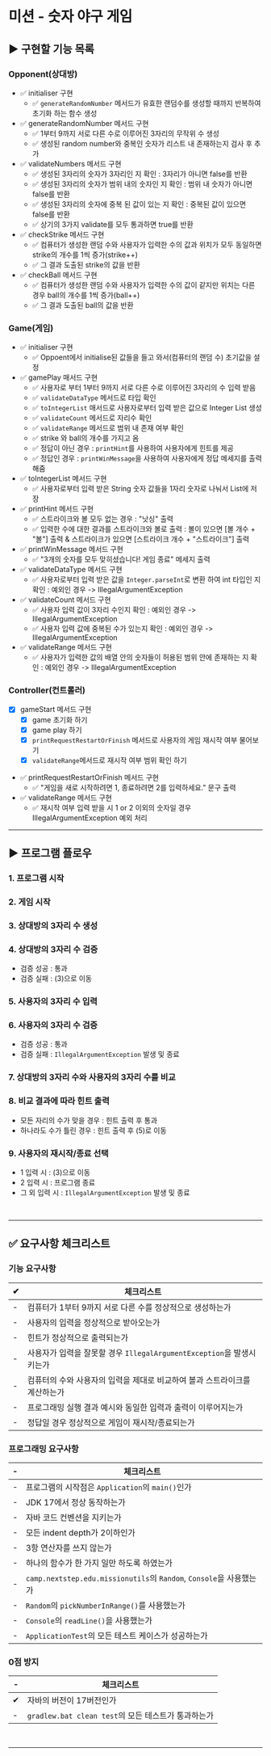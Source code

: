 # 미션 - 숫자 야구 게임

## ▶️ 구현할 기능 목록

### Opponent(상대방)
- ✅ initialiser 구현
  - ✅ `generateRandomNumber` 메서드가 유효한 랜덤수를 생성할 때까지 반복하여 초기화 하는 함수 생성
- ✅ generateRandomNumber 메서드 구현
  - ✅ 1부터 9까지 서로 다른 수로 이루어진 3자리의 무작위 수 생성
  - ✅ 생성된 random number와 중복인 숫자가 리스트 내 존재하는지 검사 후 추가
- ✅ validateNumbers 메서드 구현
  - ✅ 생성된 3자리의 숫자가 3자리인 지 확인 : 3자리가 아니면 false를 반환
  - ✅ 생성된 3자리의 숫자가 범위 내의 숫자인 지 확인 : 범위 내 숫자가 아니면 false를 반환
  - ✅ 생성된 3자리의 숫자에 중복 된 값이 있는 지 확인 : 중복된 값이 있으면 false를 반환
  - ✅ 상기의 3가지 validate를 모두 통과하면 true를 반환
- ✅ checkStrike 메서드 구현
  - ✅ 컴퓨터가 생성한 랜덤 수와 사용자가 입력한 수의 값과 위치가 모두 동일하면 strike의 개수를 1씩 증가(strike++)
  - ✅ 그 결과 도출된 strike의 값을 반환
- ✅ checkBall 메서드 구현
  - ✅ 컴퓨터가 생성한 랜덤 수와 사용자가 입력한 수의 값이 같지만 위치는 다른 경우 ball의 개수를 1씩 증가(ball++)
  - ✅ 그 결과 도출된 ball의 값을 반환

### Game(게임)
- ✅ initialiser 구현
  - ✅ Oppoent에서 initialise된 값들을 들고 와서(컴퓨터의 랜덤 수) 초기값을 설정
- ✅ gamePlay 매서드 구현
  - ✅ 사용자로 부터 1부터 9까지 서로 다른 수로 이루어진 3자리의 수 입력 받음
  - ✅ `validateDataType` 메서드로 타입 확인
  - ✅ `toIntegerList` 매서드로 사용자로부터 입력 받은 값으로 Integer List 생성
  - ✅ `validateCount` 메서드로 자리수 확인
  - ✅ `validateRange` 메서드로 범위 내 존재 여부 확인
  - ✅ strike 와 ball의 개수를 가지고 옴
  - ✅ 정답이 아닌 경우 : `printHint`를 사용하여 사용자에게 힌트를 제공
  - ✅ 정답인 경우 : `printWinMessage`을 사용하여 사용자에게 정답 메세지를 출력해줌
- ✅ toIntegerList 메서드 구현
  - ✅ 사용자로부터 입력 받은 String 숫자 값들을 1자리 숫자로 나눠서 List에 저장
- ✅ printHint 메서드 구현
  - ✅ 스트라이크와 볼 모두 없는 경우 : "낫싱" 출력
  - ✅ 입력한 수에 대한 결과를 스트라이크와 볼로 출력 : 볼이 있으면 [볼 개수 + "볼"] 출력 & 스트라이크가 있으면 [스트라이크 개수 + "스트라이크"] 출력
- ✅ printWinMessage 메서드 구현
  - ✅ "3개의 숫자를 모두 맞히셨습니다! 게임 종료" 메세지 출력
- ✅ validateDataType 메서드 구현
  - ✅ 사용자로부터 입력 받은 값을 `Integer.parseInt`로 변환 하여 int 타입인 지 확인 : 예외인 경우 -> IllegalArgumentException
- ✅ validateCount 메서드 구현
  - ✅ 사용자 입력 값이 3자리 수인지 확인 : 예외인 경우 -> IllegalArgumentException
  - ✅ 사용자 입력 값에 중복된 수가 있는지 확인 : 예외인 경우 -> IllegalArgumentException
- ✅ validateRange 메서드 구현
  - ✅ 사용자가 입력한 값의 배열 안의 숫자들이 허용된 범위 안에 존재하는 지 확인 : 예외인 경우 -> IllegalArgumentException

### Controller(컨트롤러)
- [x] gameStart 메서드 구현
  - [x] game 초기화 하기
  - [x] game play 하기
  - [x] `printRequestRestartOrFinish` 메서드로 사용자의 게임 재시작 여부 물어보기
  - [x] `validateRange`메서드로 재시작 여부 범위 확인 하기
- ✅ printRequestRestartOrFinish 메서드 구현
  - ✅ "게임을 새로 시작하려면 1, 종료하려면 2를 입력하세요." 문구 출력
- ✅ validateRange 메서드 구현
  - ✅ 재시작 여부 입력 받을 시 1 or 2 이외의 숫자일 경우 IllegalArgumentException 예외 처리

---

## ▶️ 프로그램 플로우

### 1. 프로그램 시작
### 2. 게임 시작
### 3. 상대방의 3자리 수 생성
### 4. 상대방의 3자리 수 검증
- 검증 성공 : 통과
- 검증 실패 : (3)으로 이동
### 5. 사용자의 3자리 수 입력
### 6. 사용자의 3자리 수 검증
- 검증 성공 : 통과
- 검증 실패 : `IllegalArgumentException` 발생 및 종료
### 7. 상대방의 3자리 수와 사용자의 3자리 수를 비교
### 8. 비교 결과에 따라 힌트 출력
- 모든 자리의 수가 맞을 경우 : 힌트 출력 후 통과
- 하나라도 수가 틀린 경우 : 힌트 출력 후 (5)로 이동
### 9. 사용자의 재시작/종료 선택
- 1 입력 시 : (3)으로 이동
- 2 입력 시 : 프로그램 종료
- 그 외 입력 시 : `IllegalArgumentException` 발생 및 종료

<br>

---

## ✅ 요구사항 체크리스트

### 기능 요구사항
|✔|체크리스트|
|-|---|
|-|컴퓨터가 1부터 9까지 서로 다른 수를 정상적으로 생성하는가|
|-|사용자의 입력을 정상적으로 받아오는가|
|-|힌트가 정상적으로 출력되는가|
|-|사용자가 입력을 잘못할 경우 `IllegalArgumentException`을 발생시키는가|
|-|컴퓨터의 수와 사용자의 입력을 제대로 비교하여 볼과 스트라이크를 계산하는가|
|-|프로그래밍 실행 결과 예시와 동일한 입력과 출력이 이루어지는가|
|-|정답일 경우 정상적으로 게임이 재시작/종료되는가|

### 프로그래밍 요구사항
|-| 체크리스트                                                        |
|-|--------------------------------------------------------------|
|-| 프로그램의 시작점은 `Application`의 `main()`인가                         |
|-| JDK 17에서 정상 동작하는가                                            |
|-| 자바 코드 컨벤션을 지키는가                                              |
|-| 모든 indent depth가 2이하인가                                       |
|-| 3항 연산자를 쓰지 않는가                                               |
|-| 하나의 함수가 한 가지 일만 하도록 하였는가                                     |
|-| `camp.nextstep.edu.missionutils`의 `Random`, `Console`을 사용했는가 |
|-| `Random`의 `pickNumberInRange()`를 사용했는가                       |
|-| `Console`의 `readLine()`을 사용했는가                               |
|-| `ApplicationTest`의 모든 테스트 케이스가 성공하는가                         |

### 0점 방지
|-| 체크리스트                                   |
|-|-----------------------------------------|
|✔| 자바의 버전이 17버전인가                           |
|-| `gradlew.bat clean test`의 모든 테스트가 통과하는가 |

<br>

---